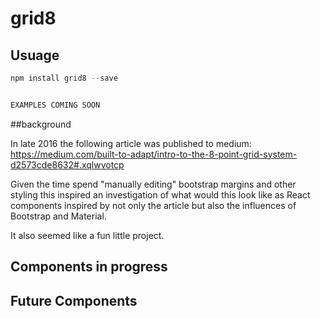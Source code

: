 # grid8

## Usuage

```javascript
npm install grid8 --save
```

```javascript

EXAMPLES COMING SOON

```


##background

In late 2016 the following article was published to medium:
https://medium.com/built-to-adapt/intro-to-the-8-point-grid-system-d2573cde8632#.xqlwvotcp

Given the time spend "manually editing" bootstrap margins and other styling this inspired an investigation of what would this look like as React components inspired by not only the article but also the influences of Bootstrap and Material.

It also seemed like a fun little project.


## Components in progress


## Future Components
